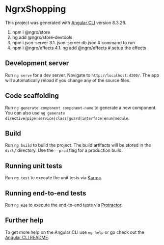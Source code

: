 # NgrxShopping

This project was generated with [Angular CLI](https://github.com/angular/angular-cli) version 8.3.26.

1. npm i @ngrx/store
2. ng add @ngrx/store-devtools
3. npm i json-server 
    3.1. json-server db.json # command to run
4. npm i @ngrx/effects
    4.1. ng add @ngrx/effects # setup the effects

## Development server

Run `ng serve` for a dev server. Navigate to `http://localhost:4200/`. The app will automatically reload if you change any of the source files.

## Code scaffolding

Run `ng generate component component-name` to generate a new component. You can also use `ng generate directive|pipe|service|class|guard|interface|enum|module`.

## Build

Run `ng build` to build the project. The build artifacts will be stored in the `dist/` directory. Use the `--prod` flag for a production build.

## Running unit tests

Run `ng test` to execute the unit tests via [Karma](https://karma-runner.github.io).

## Running end-to-end tests

Run `ng e2e` to execute the end-to-end tests via [Protractor](http://www.protractortest.org/).

## Further help

To get more help on the Angular CLI use `ng help` or go check out the [Angular CLI README](https://github.com/angular/angular-cli/blob/master/README.md).
